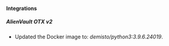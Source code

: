 #### Integrations
##### AlienVault OTX v2
- Updated the Docker image to: *demisto/python3:3.9.6.24019*.
